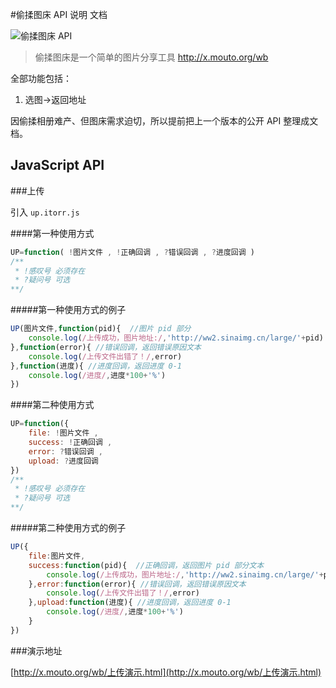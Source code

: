 #偷揉图床 API 说明 文档

![偷揉图床 API](http://ww2.sinaimg.cn/large/a15b4afegw1evfav69etmg21e00qoq2w)

>偷揉图床是一个简单的图片分享工具
>http://x.mouto.org/wb


全部功能包括：
 1. 选图->返回地址

因偷揉相册难产、但图床需求迫切，所以提前把上一个版本的公开 API 整理成文档。


## JavaScript API

###上传

引入  `up.itorr.js` 

####第一种使用方式
```javascript
UP=function( !图片文件 , !正确回调 , ?错误回调 , ?进度回调 )
/**
 * !感叹号 必须存在
 * ?疑问号 可选
**/
```
#####第一种使用方式的例子
```javascript
UP(图片文件,function(pid){  //图片 pid 部分
	console.log(/上传成功，图片地址:/,'http://ww2.sinaimg.cn/large/'+pid)
},function(error){ //错误回调，返回错误原因文本
	console.log(/上传文件出错了！/,error)
},function(进度){ //进度回调，返回进度 0-1
	console.log(/进度/,进度*100+'%')
})
```
####第二种使用方式
```javascript
UP=function({
	file: !图片文件 ,
	success: !正确回调 ,
	error: ?错误回调 ,
	upload: ?进度回调 
})
/**
 * !感叹号 必须存在
 * ?疑问号 可选
**/
```
#####第二种使用方式的例子
```javascript
UP({
	file:图片文件,
	success:function(pid){  //正确回调，返回图片 pid 部分文本
		console.log(/上传成功，图片地址:/,'http://ww2.sinaimg.cn/large/'+pid)
	},error:function(error){ //错误回调，返回错误原因文本
		console.log(/上传文件出错了！/,error)
	},upload:function(进度){ //进度回调，返回进度 0-1
		console.log(/进度/,进度*100+'%')
	}
})
```


###演示地址

[http://x.mouto.org/wb/上传演示.html](http://x.mouto.org/wb/上传演示.html)
